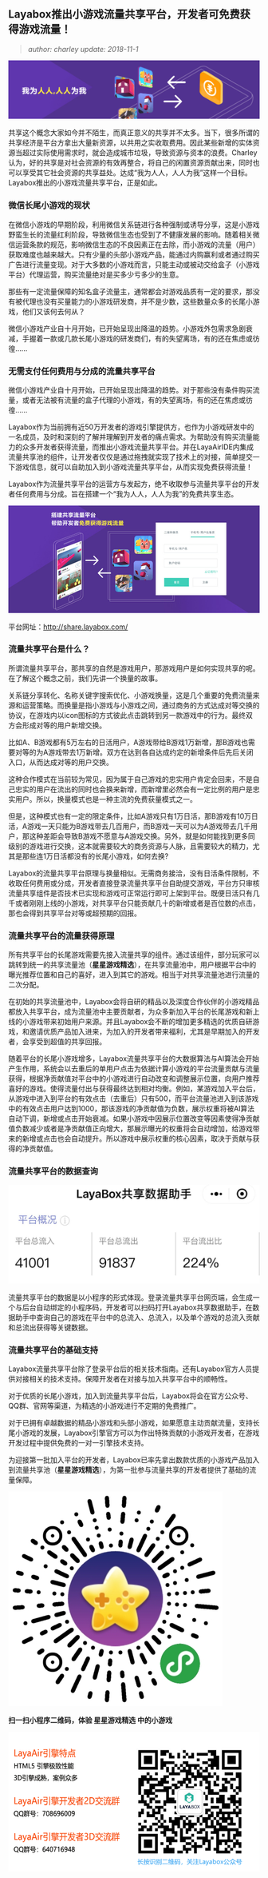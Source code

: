 ## Layabox推出小游戏流量共享平台，开发者可免费获得游戏流量！

> *author: charley    update: 2018-11-1*

![图](img/0.png) 

共享这个概念大家如今并不陌生，而真正意义的共享并不太多。当下，很多所谓的共享经济是平台方拿出大量新资源，以共用之实收取费用。因此某些新增的实体资源当超过实际使用需求时，就会造成城市垃圾，导致资源与资本的浪费。Charley认为，好的共享是对社会资源的有效再整合，将自己的闲置资源贡献出来，同时也可以享受其它社会资源的共享益处。达成“我为人人，人人为我”这样一个目标。Layabox推出的小游戏流量共享平台，正是如此。



### 微信长尾小游戏的现状

在微信小游戏的早期阶段，利用微信关系链进行各种强制或诱导分享，这是小游戏野蛮生长的流量红利阶段，导致微信生态也受到了不健康发展的影响。随着相关微信运营条款的规范，影响微信生态的不良因素正在去除，而小游戏的流量（用户）获取难度也越来越大。只有少量的头部小游戏产品，能通过内购赢利或者通过购买广告进行流量变现。对于大多数的小游戏而言，只能主动或被动交给盒子（小游戏平台）代理运营，购买流量绝对是买多少亏多少的生意。

那些有一定流量保障的知名盒子流量主，通常都会对游戏品质有一定的要求，那没有被代理也没有买量能力的小游戏研发商，并不是少数，这些数量众多的长尾小游戏，他们又该何去何从？

微信小游戏产业自十月开始，已开始呈现出降温的趋势。小游戏外包需求急剧衰减，手握着一款或几款长尾小游戏的研发商们，有的失望离场，有的还在焦虑或彷徨……



### 无需支付任何费用与分成的流量共享平台

微信小游戏产业自十月开始，已开始呈现出降温的趋势。对于那些没有条件购买流量，或者无法被有流量的盒子代理的小游戏，有的失望离场，有的还在焦虑或彷徨……

Layabox作为当前拥有近50万开发者的游戏引擎提供方，也作为小游戏研发中的一名成员，及时和深刻的了解并理解到开发者的痛点需求。为帮助没有购买流量能力的众多开发者获得流量，而推出小游戏流量共享平台。并在LayaAirIDE内集成流量共享池的组件，让开发者仅仅是通过拖拽就实现了技术上的对接，简单提交一下游戏信息，就可以自助加入到小游戏流量共享平台，从而实现免费获得流量！

Layabox作为流量共享平台的运营方与发起方，绝不收取参与流量共享平台的开发者任何费用与分成。旨在搭建一个“我为人人，人人为我”的免费共享生态。

![img](img/share.jpg) 

平台网址：http://share.layabox.com/



### 流量共享平台是什么？

所谓流量共享平台，那共享的自然是游戏用户，那游戏用户是如何实现共享的呢。在了解这个概念之前，我们先讲一个换量的故事。

关系链分享转化、名称关键字搜索优化、小游戏换量，这是几个重要的免费流量来源和运营策略。而换量是指小游戏与小游戏之间，通过商务的方式达成对等交换的协议，在游戏内以icon图标的方式彼此点击跳转到另一款游戏中的行为。最终双方会形成对等的用户新增交换。

比如A、B游戏都有5万左右的日活用户，A游戏带给B游戏1万新增，那B游戏也需要对等的为A游戏带去1万新增。双方在达到各自达成约定的新增条件后先后关闭入口，从而达成对等的用户交换。

这种合作模式在当前较为常见，因为属于自己游戏的忠实用户肯定会回来，不是自己忠实的用户在流出的同时也会换来新增，而新增里必然会有一定比例的用户是忠实用户。所以，换量模式也是一种主流的免费获量模式之一。

但是，这种模式也有一定的限定条件，比如A游戏只有1万日活，那B游戏有10万日活，A游戏一天只能为B游戏带去几百用户，而B游戏一天可以为A游戏带去几千用户，那这种差距会导致B游戏不愿意与A游戏交换。另外，就是如何能找到更多同级别的游戏进行交换，这本就需要较大的商务资源与人脉，且需要较大的精力，尤其是那些连1万日活都没有的长尾小游戏，如何去换?

Layabox的流量共享平台原理与换量相似。无需商务接洽，没有日活条件限制，不收取任何费用或分成，开发者直接登录流量共享平台自助提交游戏，平台方只审核流量共享组件是否技术已实现和游戏可正常运行即可上架到平台。既便日活只有几千或者刚刚上线的小游戏，对共享平台只能贡献几十的新增或者是百位数的点击，那也会得到共享平台对等或超预期的回报。



### 流量共享平台的流量获得原理

所有共享平台的长尾游戏需要先接入流量共享的组件。通过该组件，部分玩家可以跳转到统一的共享流量池（**星星游戏精选**），在共享流量池中，用户根据平台中的曝光推荐位置和自己的喜好，进入到其它的游戏。相当于对共享流量池进行流量的二次分配。

在初始的共享流量池中，Layabox会将自研的精品以及深度合作伙伴的小游戏精品都放入共享平台，成为流量池中主要贡献者，为众多新加入平台的长尾游戏和新上线的小游戏带来初始用户来源。并且Layabox会不断的增加更多精选的优质自研游戏，和邀请优质产品加入进来，为加入的开发者带来福利，尤其是早期加入的开发者，会享受到超值的共享回报。

随着平台的长尾小游戏增多，Layabox流量共享平台的大数据算法与AI算法会开始产生作用，系统会以去重后的单用户点击为依据计算小游戏的平台流量贡献与流量获得，根据净贡献值对平台中的小游戏进行自动改变和调整展示位置，向用户推荐喜好的游戏。使得流量付出与获得最终达到相对均衡。例如，某游戏加入平台后，从游戏中进入到平台的有效点击（去重后）只有500，而平台流量池进入到该游戏中的有效点击用户达到1000，那该游戏的净贡献值为负数，展示权重将被AI算法自动下调，新增或点击开始衰减。如果小游戏中因展示位置改变等因素使得净贡献值负数减少或者是净贡献值正向增大，那展示曝光的权重将会自动增加，给游戏带来的新增或点击也会自动提升。所以游戏中展示权重的核心因素，取决于贡献与获得的净贡献值。



### 流量共享平台的数据查询

![img](img/1.jpg)

流量共享平台的数据是以小程序的形式体现。登录流量共享平台网页端，会生成一个与后台自动绑定的小程序码，开发者可以扫码打开Layabox共享数据助手，在数据助手中查询自己的游戏在平台中的总流入、总流入，以及单个游戏的总流入贡献和总流出获得等关键数据。



### 流量共享平台的基础支持

Layabox流量共享平台除了登录平台后的相关技术指南。还有Layabox官方人员提供对接相关的技术支持。保障开发者在对接与加入共享平台中的顺畅性。

对于优质的长尾小游戏，加入到流量共享平台后，Layabox将会在官方公众号、QQ群、官网等渠道，为精选的小游戏进行不定期的免费推广。

对于已拥有卓越数据的精品小游戏和头部小游戏，如果愿意主动贡献流量，支持长尾小游戏的发展，Layabox引擎官方可以为作出特殊贡献的小游戏开发者，在游戏开发过程中提供免费的一对一引擎技术支持。

为迎接第一批加入平台的开发者，Layabox已率先拿出数款优质的小游戏产品加入到流量共享池（**星星游戏精选**），为第一批参与流量共享的开发者提供了基础的流量保障。

![img](img/2code.jpg)

**扫一扫小程序二维码，体验 星星游戏精选 中的小游戏**



![img](img/layabox.png) 